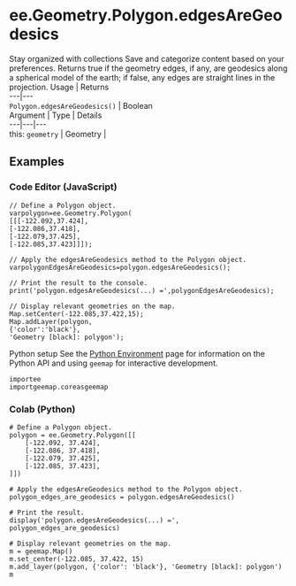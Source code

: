  
#  ee.Geometry.Polygon.edgesAreGeodesics
Stay organized with collections  Save and categorize content based on your preferences. 
Returns true if the geometry edges, if any, are geodesics along a spherical model of the earth; if false, any edges are straight lines in the projection. Usage | Returns  
---|---  
`Polygon.edgesAreGeodesics()` | Boolean  
Argument | Type | Details  
---|---|---  
this: `geometry` | Geometry |   
## Examples
### Code Editor (JavaScript)
```
// Define a Polygon object.
varpolygon=ee.Geometry.Polygon(
[[[-122.092,37.424],
[-122.086,37.418],
[-122.079,37.425],
[-122.085,37.423]]]);

// Apply the edgesAreGeodesics method to the Polygon object.
varpolygonEdgesAreGeodesics=polygon.edgesAreGeodesics();

// Print the result to the console.
print('polygon.edgesAreGeodesics(...) =',polygonEdgesAreGeodesics);

// Display relevant geometries on the map.
Map.setCenter(-122.085,37.422,15);
Map.addLayer(polygon,
{'color':'black'},
'Geometry [black]: polygon');
```

Python setup
See the [ Python Environment](https://developers.google.com/earth-engine/guides/python_install) page for information on the Python API and using `geemap` for interactive development.
```
importee
importgeemap.coreasgeemap
```

### Colab (Python)
```
# Define a Polygon object.
polygon = ee.Geometry.Polygon([[
    [-122.092, 37.424],
    [-122.086, 37.418],
    [-122.079, 37.425],
    [-122.085, 37.423],
]])

# Apply the edgesAreGeodesics method to the Polygon object.
polygon_edges_are_geodesics = polygon.edgesAreGeodesics()

# Print the result.
display('polygon.edgesAreGeodesics(...) =', polygon_edges_are_geodesics)

# Display relevant geometries on the map.
m = geemap.Map()
m.set_center(-122.085, 37.422, 15)
m.add_layer(polygon, {'color': 'black'}, 'Geometry [black]: polygon')
m
```

